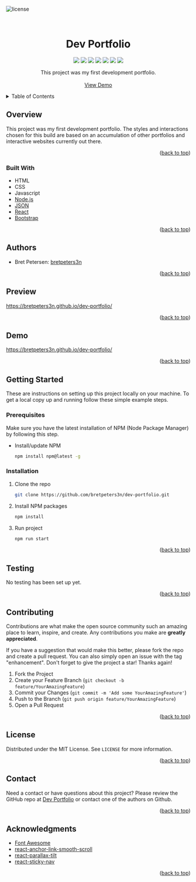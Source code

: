 <div id="top"></div>
<!-- PROJECT SHIELDS -->
<!--
*** https://www.markdownguide.org/basic-syntax/#reference-style-links
-->
<!--
[![Contributors][contributors-shield]][contributors-url]
[![Forks][forks-shield]][forks-url]
[![Stargazers][stars-shield]][stars-url]
[![Issues][issues-shield]][issues-url]
[![MIT License][license-shield]][license-url]
[![LinkedIn][linkedin-shield]][linkedin-url]
-->

![license](https://img.shields.io/badge/license-MIT-red) 


<!-- PROJECT LOGO -->
<br />
<div align="center">
  <!--
  <a href="https://github.com/github_username/repo_name">
    <img src="images/logo.png" alt="Logo" width="80" height="80">
  </a>
  -->

<h1 align="center">Dev Portfolio</h1>

  <p align="center">
    <img src="https://img.shields.io/badge/HTML-orange"/>
    <img src="https://img.shields.io/badge/CSS-yellow"/>
    <!--<img src="https://img.shields.io/badge/Bulma-blue"/>-->
    <img src="https://img.shields.io/badge/Javascript-green"/>
    <!--<img src="https://img.shields.io/badge/jQuery-violet"/>-->
    <img src="https://img.shields.io/badge/-Node.js-blue"/>
    <img src="https://img.shields.io/badge/-JSON-indigo "/>
    <img src="https://img.shields.io/badge/-React-violet"/>
    <!--<img src="https://img.shields.io/badge/-GH Pages-red"/>-->
    <img src="https://img.shields.io/badge/-Bootstrap-orange"/>
    <!--<img src="https://img.shields.io/badge/-SQL-orange  "/>-->
  </p>

  <p align="center">
    This project was my first development portfolio.
    <br />
    <br />
    <a href="https://bretpeters3n.github.io/dev-portfolio/">View Demo</a>
  </p>
</div>


<!--
Here's a blank template to get started: To avoid retyping too much info. Do a search and replace with your text editor for the following: `github_username`, `repo_name`, `twitter_handle`, `linkedin_username`, `email`, `email_client`, `project_title`, `project_description`
-->


<!-- TABLE OF CONTENTS -->
<details>
  <summary>Table of Contents</summary>
  <ul>
    <li>
      <a href="#overview">Overview</a>
      <ul>
        <li><a href="#built-with">Built With</a></li>
      </ul>
    </li>
    <li>
      <a href="#getting-started">Getting Started</a>
      <ul>
        <li><a href="#prerequisites">Prerequisites</a></li>
        <li><a href="#installation">Installation</a></li>
      </ul>
    </li>
    <li><a href="#authors">Authors</a></li>
    <li><a href="#preview">Preview</a></li>
    <li><a href="#demo">Demo</a></li>
    <li><a href="#testing">Testing</a></li>
    <li><a href="#contributing">Contributing</a></li>
    <li><a href="#license">License</a></li>
    <li><a href="#contact">Contact</a></li>
    <li><a href="#acknowledgments">Acknowledgments</a></li>
  </ul>
</details>


<!-- OVERVIEW -->
## Overview
This project was my first development portfolio. The styles and interactions chosen for this build are based on an accumulation of other portfolios and interactive websites currently out there.

<p align="right">(<a href="#top">back to top</a>)</p>


<!-- BUILT WITH -->
### Built With
* HTML
* CSS
* Javascript
* [Node.js](https://nodejs.org/en/)
* [JSON](https://www.json.org/)
* [React](https://reactjs.org/)
* [Bootstrap](https://getbootstrap.com/)
<!--* [GH Pages](https://www.npmjs.com/package/gh-pages)-->


<p align="right">(<a href="#top">back to top</a>)</p>


<!-- AUTHORS -->
## Authors
- Bret Petersen: [bretpeters3n](https://github.com/bretpeters3n)

<p align="right">(<a href="#top">back to top</a>)</p>


<!-- PREVIEW -->
## Preview
https://bretpeters3n.github.io/dev-portfolio/
<!--![image](./img/screenshot.jpg)-->

<p align="right">(<a href="#top">back to top</a>)</p>


<!-- DEMO -->
## Demo
https://bretpeters3n.github.io/dev-portfolio/
<!--[View Demo](https://bretpeters3n.github.io/Advanced-CSS-Portfolio/)-->

<p align="right">(<a href="#top">back to top</a>)</p>


<!-- GETTING STARTED -->
## Getting Started
These are instructions on setting up this project locally on your machine. To get a local copy up and running follow these simple example steps.


### Prerequisites
Make sure you have the latest installation of NPM (Node Package Manager) by following this step.
* Install/update NPM
   ```sh
   npm install npm@latest -g
   ```


### Installation
1. Clone the repo
   ```sh
   git clone https://github.com/bretpeters3n/dev-portfolio.git
   ```
2. Install NPM packages
   ```sh
   npm install
   ```
3. Run project
   ```sh
   npm run start
   ```

<p align="right">(<a href="#top">back to top</a>)</p>


## Testing
No testing has been set up yet.

<p align="right">(<a href="#top">back to top</a>)</p>


<!-- CONTRIBUTING -->
## Contributing

Contributions are what make the open source community such an amazing place to learn, inspire, and create. Any contributions you make are **greatly appreciated**.

If you have a suggestion that would make this better, please fork the repo and create a pull request. You can also simply open an issue with the tag "enhancement".
Don't forget to give the project a star! Thanks again!

1. Fork the Project
2. Create your Feature Branch (`git checkout -b feature/YourAmazingFeature`)
3. Commit your Changes (`git commit -m 'Add some YourAmazingFeature'`)
4. Push to the Branch (`git push origin feature/YourAmazingFeature`)
5. Open a Pull Request

<p align="right">(<a href="#top">back to top</a>)</p>


<!-- LICENSE -->
## License
Distributed under the MIT License. See `LICENSE` for more information.

<p align="right">(<a href="#top">back to top</a>)</p>


<!-- QUESTIONS -->
## Contact
Need a contact or have questions about this project? Please review the GitHub repo at [Dev Portfolio](https://github.com/bretpeters3n/dev-portfolio) or contact one of the authors on Github.

<p align="right">(<a href="#top">back to top</a>)</p>


<!-- ACKNOWLEDGMENTS -->
## Acknowledgments

* [Font Awesome](https://www.npmjs.com/package/inquirer)
* [react-anchor-link-smooth-scroll](https://www.npmjs.com/package/react-anchor-link-smooth-scroll)
* [react-parallax-tilt](https://www.npmjs.com/package/react-parallax-tilt)
* [react-sticky-nav](https://www.npmjs.com/package/react-sticky-nav)

<p align="right">(<a href="#top">back to top</a>)</p>
